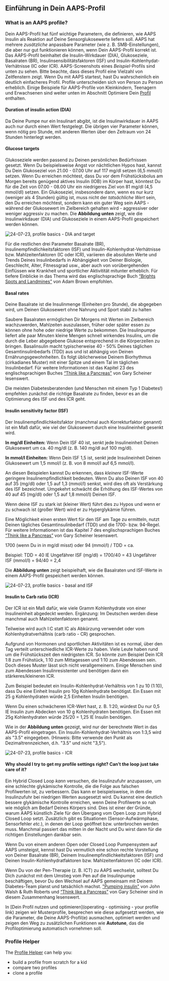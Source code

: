 ## Einführung in Dein AAPS-Profil

### What is an AAPS profile?

Dein AAPS-Profil hat fünf wichtige Parametern, die definieren, wie AAPS Insulin als Reaktion auf Deine Sensorglukosewerte liefern soll. AAPS hat mehrere _zusätzliche_ anpassbare Parameter (wie z. B. SMB-Einstellungen), die aber nur gut funktionieren können, wenn Dein AAPS-Profil korrekt ist. Das AAPS-Profil beinhaltet die Insulin-Wirkdauer (DIA), Glukoseziele, Basalraten (BR), Insulinsensibilitätsfaktoren (ISF) und Insulin-Kohlenhydat-Verhätnisse (IC oder ICR). AAPS-Screenshots eines _Beispiel_-Profils sind unten zu sehen. Bitte beachte, dass dieses Profil eine Vielzahl von Zeitfenstern zeigt. Wenn Du mit AAPS startest, hast Du wahrscheinlich ein deutlich einfacheres Profil. Profile unterscheiden sich von Person zu Person erheblich. Einige Beispiele für AAPS-Profile von Kleinkindern, Teenagern und Erwachsenen sind weiter unten im Abschnitt Optimiere Dein [Profil](link) enthalten.

#### Duration of insulin action (DIA)

Da Deine Pumpe nur ein Insulinart abgibt, ist die Insulinwirkdauer in AAPS auch nur durch einen Wert festgelegt. Die übrigen vier Parameter können, wenn nötig pro Stunde, mit anderen Werten über den Zeitraum von 24 Stunden hinterlegt werden.

#### Glucose targets

Glukoseziele werden passend zu Deinen persönlichen Bedürfnissen gesetzt. Wenn Du beispielsweise Angst vor nächtlichen Hypos hast, kannst Du Dein Glukoseziel von 21.00 - 07.00 Uhr auf 117 mg/dl setzen (6,5 mmol/l) setzen. Wenn Du erreichen möchtest, dass Du vor dem Frühstücksbolus am Morgen bereits genügend aktives Insulin (IOB) im Körper hast, könntest Du für die Zeit von 07.00 - 08.00 Uhr ein niedrigeres Ziel von 81 mg/dl (4,5 mmol/dl) setzen. Ein Glukoseziel, insbesondere dann, wenn es nur kurz (weniger als 4 Stunden) gültig ist, muss nicht der _tatsächliche Wert_ sein, den Du erreichen möchtest, sondern kann ein guter Weg sein AAPS - während der Glukosewert im Zielbereich gehalten wird - aggressiver oder weniger aggressiv zu machen. Die **Abbildung unten** zeigt, wie die Insulinwirkdauer (DIA) und Glukoseziele in einem AAPS-Profil gespeichert werden können.

![24-07-23, profile basics - DIA and target](../images/f3904cc3-3d9e-497e-a3b6-3a49650053e6.png)

Für die restlichen drei Parameter Basalrate (BR), Insulinempfindlichkeitsfaktoren (ISF) und Insulin-Kohlenhydrat-Verhätnisse bzw. Mahlzeitenfaktoren (IC oder ICR), variieren die absoluten Werte und Trends Deines Insulinbedarfs in Abhängigkeit von Deiner Biologie, Geschlecht, Alter, Fitnessgrad usw., aber auch von vorübergehenden Einflüssen wie Krankheit und sportlicher Aktivitität mitunter erheblich. Für tiefere Einblicke in das Thema wird das englischsprachige Buch [“Brights Spots and Landmines”](https://brightspotsandlandmines.org/Bright_Spots_and_Landmines_by_Adam_Brown.pdf) von Adam Brown empfohlen.

#### Basal rates

Deine Basalrate ist die Insulinmenge (Einheiten pro Stunde), die abgegeben wird, um Deinen Glukosewert ohne Nahrung und Sport stabil zu halten

Saubere Basalraten ermöglichen Dir Morgens mit Werten im Zielbereich wachzuwerden, Mahlzeiten auszulassen, früher oder später essen zu können ohne hohe oder niedrige Werte zu bekommen. Die Insulinpumpe liefert alle paar Minuten kleine Mengen schnell wirkendes Insulins, um die durch die Leber abgegebene Glukose entsprechend in die Körperzellen zu bringen. Basalinsulin macht typischerweise 40 - 50% Deines täglichen Gesamtinsulinbedarfs (TDD) aus und ist abhängig von Deinen Ernährungsgewohnheiten. Es folgt üblicherweise Deinem Biorhythmus (cirkadianes Muster) mit einer Spitze und einem Tal im täglichen Insulinbedarf. Für weitere Informationen ist das Kapitel 23 des englischsprachigen Buches [“Think like a Pancreas”](https://amzn.eu/d/iVU0RGe) von Gary Scheiner lesenswert.

Die meisten Diabetesberatenden (und Menschen mit einem Typ 1 Diabetes!) empfehlen zunächst die richtige Basalrate zu finden, bevor es an die Optimierung des ISF und des ICR geht.

#### Insulin sensitivity factor (ISF)

Der Insulinempfindlichkeitsfaktor (manchmal auch Korrekturfaktor genannt) ist ein Maß dafür, wie viel der Glukosewert durch eine Insulineinheit gesenkt wird.

**In mg/dl Einheiten:**
Wenn Dein ISF 40 ist, senkt jede Insulineinheit Deinen Glukosewert um ca. 40 mg/dl (z. B. 140 mg/dl auf 100 mg/dl).

**In mmol/l Einheiten:**
Wenn Dein ISF 1,5 ist, senkt jede Insulineinheit Deinen Glukosewert um 1,5 mmol/l (z. B. von 8 mmol/l auf 6,5 mmol/l).

An diesen Beispielen kannst Du erkennen, dass _kleinere_ ISF-Werte geringere Insulinempfindlichkeit bedeuten. Wenn Du also Deinen ISF von 40 auf 35 (mg/dl) oder 1,5 auf 1,3 (mmol/l) senkst, wird dies oft als Verstärkung des ISF bezeichnet. Umgekehrt schwächt die Erhöhung des ISF-Wertes von 40 auf 45 (mg/dl) oder 1,5 auf 1,8 mmol/l) Deinen ISF.

Wenn deine ISF zu stark ist (kleiner Wert) führt dies zu Hypos und wenn er zu schwach ist (großer Wert) wird er zu Hyperglykämie führen.

Eine Möglichkeit einen ersten Wert für den ISF am Tage zu ermitteln, nutzt Deinen tägliches Gesamtinsulinbedarf (TDD) und die 1700- bzw. 94-Regel. Für weitere Informationen ist das Kapitel 7 des englischsprachigen Buches [“Think like a Pancreas”](https://amzn.eu/d/iVU0RGe) von Gary Scheiner lesenswert.

1700 (wenn Du in in mg/dl misst) oder 94 (mmol/l) / TDD = ca.

Beispiel: TDD = 40 IE
Ungefährer ISF (mg/dl) = 1700/40 = 43
Ungefährer ISF (mmol/l) = 94/40 = 2,4

Die **Abbildung unten** zeigt beispielhaft, wie die Basalraten und ISF-Werte in einem AAPS-Profil gespeichert werden können.

![24-07-23, profile basics - basal and ISF](../images/55c8ed24-e24e-4caa-9c17-294fa93cb84a.png)

#### Insulin to Carb ratio (ICR)

Der ICR ist ein Maß dafür, wie viele Gramm Kohlenhydrate von einer Insulineinheit abgedeckt werden. Ergänzung: Im Deutschen werden diese manchmal auch Mahlzeitenfaktoren genannt.

Teilweise wird auch I:C statt IC als Abkürzung verwendet oder vom Kohlenhydratverhältnis (carb ratio - CR) gesprochen.

Aufgrund von Hormonen und sportlichen Aktivitäten ist es normal, über den Tag verteilt unterschiedliche ICR-Werte zu haben. Viele Leute haben rund um die Frühstückszeit den niedrigsten ICR. So könnte zum Beispiel Dein ICR 1:8 zum Frühstück, 1:10 zum Mittagessen und 1:10 zum Abendessen sein. Doch dieses Muster lässt sich nicht verallgemeinern. Einige Menschen sind zum Abendessen Insulinresistenter und benötigen dann ein stärkeres/kleineren ICR.

Zum Beispiel bedeutet ein Insulin-Kohlenhydrat-Verhältnis von 1 zu 10 (1:10), dass Du eine Einheit Insulin pro 10g Kohlenhydrate benötigst. Ein Essen mit 25 g Kohlenhydraten würde 2,5 Einheiten Insulin benötigen.

Wenn Du einen schwächeren ICR-Wert hast, z. B. 1:20, würdest Du nur 0,5 IE Insulin zum Abdecken von 10 g Kohlenhydraten benötigen. Ein Essen mit 25g Kohlenhydraten würde 25/20 = 1,25 IE Insulin benötigen.

Wie in der **Abbildung unten** gezeigt, wird nur der berechnete Wert in das AAPS-Profil eingetragen. Ein Insulin-Kohlenhydrat-Verhältnis von 1:3,5 wird als "3.5" eingegeben. (Hinweis: Bitte verwende den Punkt als Dezimaltrennzeichen, d.h. "3.5" und nicht "3,5").

![24-07-23, profile basics - ICR](../images/7741eefb-cae5-45c5-a9e5-8eae5ead3f48.png)

#### Why should I try to get my profile settings right? Can’t the loop just take care of it?

Ein Hybrid Closed Loop _kann_ versuchen, die Insulinzufuhr anzupassen, um eine schlechte glykämische Kontrolle, die die Folge aus falschen Profilwerten ist, zu verbessern. Das kann er beispielsweise, in dem die Insulinzufuhr bei niedrigen Werten ausgesetzt wird. Du kannst eine deutlich bessere glykämische Kontrolle erreichen, wenn Deine Profilwerte so nah wie möglich am Bedarf Deines Körpers sind. Dies ist einer der Gründe, warum AAPS künstlich Ziele für den Übergang vom Open Loop zum Hybrid Closed Loop setzt. Zusätzlich gibt es Situationen (Sensor-Aufwärmphase, Sensorfehler _etc._), in denen der Loop geöffnet bzw. unterbrochen werden muss. Manchmal passiert das mitten in der Nacht und Du wirst dann für die richtigen Einstellungen dankbar sein.

Wenn Du von einem anderen Open oder Closed Loop Pumpensystem auf AAPS umsteigst, kennst hast Du vermutlich eine schon rechte Vorstellung von Deiner Basalrate (BR), Deinem Insulinempfindlichkeitsfaktoren (ISF) und Deinen Insulin-Kohlenhydratfaktoren bzw. Mahlzeitenfaktoren (IC oder ICR).

Wenn Du von der Pen-Therapie (z. B. ICT) zu AAPS wechselst, solltest Du Dich zunächst mit dem Umstieg vom Pen auf die Insulinpumpe beschäftigen, bevor Du den Wechsel auf AAPS gemeinsam mit Deinem Diabetes-Team planst und tatsächlich machst. ["Pumping insulin"](https://amzn.eu/d/iaCsFa2) von John Walsh & Ruth Roberts und [“Think like a Pancreas”](https://amzn.eu/d/iVU0RGe) von Gary Scheiner sind in diesem Zusammenhang lesenswert.

In [Dein Profil nutzen und optimieren](operating - optimising - your profile link) zeigen wir Musterprofile, besprechen wie diese aufgesetzt werden, wie die Parameter, die Deine AAPS-Profil(e) ausmachen, optimiert werden und zeigen den Weg zu zusätzlichen Funktionen wie **Autotune**, das die Profiloptimierung automatisch vornehmen soll.

### Profile Helper

The [Profile Helper](../SettingUpAaps/ProfileHelper.md) can help you:

- build a profile from scratch for a kid
- compare two profiles
- clone a profile
